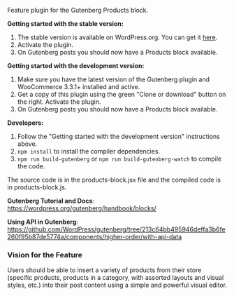 Feature plugin for the Gutenberg Products block.

**Getting started with the stable version:**
1. The stable version is available on WordPress.org. You can get it [here](https://wordpress.org/plugins/woo-gutenberg-products-block/).
2. Activate the plugin.
3. On Gutenberg posts you should now have a Products block available.

**Getting started with the development version:**
1. Make sure you have the latest version of the Gutenberg plugin and WooCommerce 3.3.1+ installed and active.
2. Get a copy of this plugin using the green "Clone or download" button on the right. Activate the plugin.
3. On Gutenberg posts you should now have a Products block available.

**Developers:**
1. Follow the "Getting started with the development version" instructions above.
2. `npm install` to install the compiler dependencies.
3. `npm run build-gutenberg` or `npm run build-gutenberg-watch` to compile the code.

The source code is in the products-block.jsx file and the compiled code is in products-block.js.

**Gutenberg Tutorial and Docs**: https://wordpress.org/gutenberg/handbook/blocks/

**Using API in Gutenberg**: https://github.com/WordPress/gutenberg/tree/213c64bb495946deffa3b6fe260f95b87de5774a/components/higher-order/with-api-data

### Vision for the Feature

Users should be able to insert a variety of products from their store (specific products, products in a category, with assorted layouts and visual styles, etc.) into their post content using a simple and powerful visual editor.
